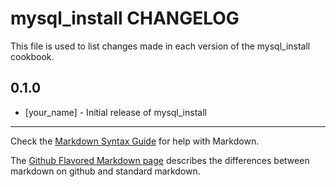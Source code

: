 mysql_install CHANGELOG
=======================

This file is used to list changes made in each version of the mysql_install cookbook.

0.1.0
-----
- [your_name] - Initial release of mysql_install

- - -
Check the [Markdown Syntax Guide](http://daringfireball.net/projects/markdown/syntax) for help with Markdown.

The [Github Flavored Markdown page](http://github.github.com/github-flavored-markdown/) describes the differences between markdown on github and standard markdown.
